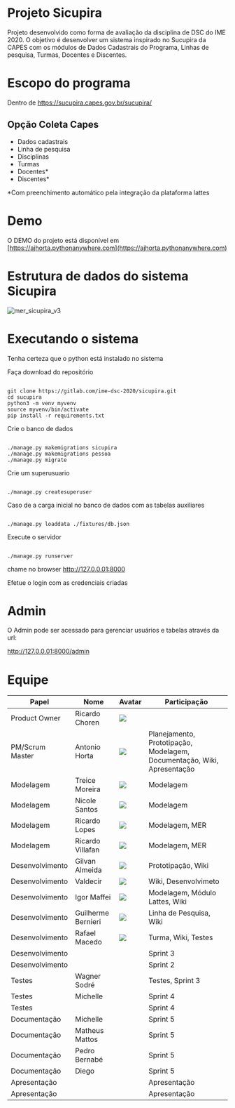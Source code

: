 # Projeto Sicupira

Projeto desenvolvido como forma de avaliação da disciplina de DSC do IME 2020. O objetivo é desenvolver um sistema inspirado no Sucupira da CAPES com os módulos de Dados Cadastrais do Programa, Linhas de pesquisa, Turmas, Docentes e Discentes.

# Escopo do programa

Dentro de https://sucupira.capes.gov.br/sucupira/

## Opção Coleta Capes

* Dados cadastrais
* Linha de pesquisa
* Disciplinas
* Turmas
* Docentes*
* Discentes*

*Com preenchimento automático pela integração da plataforma lattes

# Demo

O DEMO do projeto está disponível em [https://ajhorta.pythonanywhere.com](https://ajhorta.pythonanywhere.com)

# Estrutura de dados do sistema Sicupira

![mer_sicupira_v3](uploads/00c081f58407a43e7e2f054c844a2239/mer_sicupira_v3.png)

# Executando o sistema

Tenha certeza que o python está instalado no sistema


Faça download do repositório

```

git clone https://gitlab.com/ime-dsc-2020/sicupira.git
cd sucupira
python3 -m venv myvenv
source myvenv/bin/activate
pip install -r requirements.txt

```

Crie o banco de dados

```

./manage.py makemigrations sicupira
./manage.py makemigrations pessoa
./manage.py migrate

```

Crie um superusuario

```

./manage.py createsuperuser

```

Caso de a carga inicial no banco de dados com as tabelas auxiliares


```

./manage.py loaddata ./fixtures/db.json 

```


Execute o servidor

```

./manage.py runserver

```

chame no browser http://127.0.0.01:8000

Efetue o login com as credenciais criadas

# Admin

O Admin pode ser acessado para gerenciar usuários e tabelas através da url:

http://127.0.0.01:8000/admin

# Equipe

| Papel           | Nome           | Avatar                                                                 | Participação | 
| --------------- | -------------- | ---------------------------------------------------------------------- | ------------ |
| Product Owner   | Ricardo Choren | ![](https://www.gravatar.com/avatar/00000000000000000000000000000000)  |              |
| PM/Scrum Master | Antonio Horta  | ![](https://www.gravatar.com/avatar/8e4c634fa51e80d59cad9fe9da5cbaf4)  | Planejamento, Prototipação, Modelagem, Documentação, Wiki, Apresentação |
| Modelagem       | Treice Moreira | ![](https://www.gravatar.com/avatar/b3d9451c693674676811851277c69b98)  | Modelagem |
| Modelagem       | Nicole Santos  | ![](https://www.gravatar.com/avatar/9e807b92146cb292cb311e5b449a8f64)  | Modelagem |
| Modelagem   | Ricardo Lopes  | ![](https://www.gravatar.com/avatar/00000000000000000000000000000000)  | Modelagem, MER |
| Modelagem   | Ricardo Villafan | ![](https://www.gravatar.com/avatar/00000000000000000000000000000000)  | Modelagem, MER |
| Desenvolvimento | Gilvan Almeida | ![](https://www.gravatar.com/avatar/9d9a022baf8aaa57e60df7a6c076fcbe)  | Prototipação, Wiki |
| Desenvolvimento | Valdecir       | ![](https://www.gravatar.com/avatar/ee70d8d86a7bf46a23f88caf35e6ec14)  | Wiki, Desenvolvimeto |
| Desenvolvimento | Igor Maffei    | ![](https://www.gravatar.com/avatar/2952373d5701776691c1ac9e216ec3fb)  | Modelagem, Módulo Lattes, Wiki |
| Desenvolvimento | Guilherme Bernieri  | ![](https://www.gravatar.com/avatar/dba1855aee0c6b1debf88d02bf2f3ada)  | Linha de Pesquisa, Wiki  |
| Desenvolvimento | Rafael Macedo  | ![](https://www.gravatar.com/avatar/00000000000000000000000000000000)  | Turma, Wiki, Testes  |
| Desenvolvimento |                |                                                                        | Sprint 3     |
| Desenvolvimento |                |                                                                        | Sprint 2     |
| Testes          | Wagner Sodré   |                                                                        | Testes, Sprint 3 |
| Testes          |  Michelle      |                                                                        | Sprint 4     |
| Testes          |                |                                                                        | Sprint 4     |
| Documentação    |  Michelle      |                                                                        | Sprint 5     |
| Documentação    | Matheus Mattos |                                                                        | Sprint 5     |
| Documentação    | Pedro Bernabé  |                                                                        | Sprint 5     |
| Documentação    |     Diego      |                                                                        | Sprint 5     |
| Apresentação    |                |                                                                        | Apresentação |
| Apresentação    |                |                                                                        | Apresentação |


